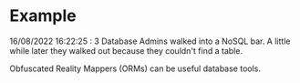 # Example

<!-- replace-with-date starts -->
16/08/2022 16:22:25 : 3 Database Admins walked into a NoSQL bar. A little while later they walked out because they couldn't find a table.
<!-- replace-with-date ends -->

<!-- replace-with-joke starts -->
Obfuscated Reality Mappers (ORMs) can be useful database tools.
<!-- replace-with-joke ends -->